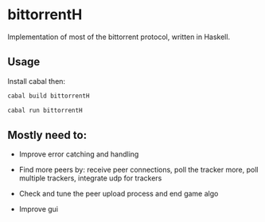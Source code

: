 # bittorrentH

Implementation of most of the bittorrent protocol, written in Haskell.

## Usage
Install cabal then:
```bash
cabal build bittorrentH
```
```bash
cabal run bittorrentH
```
## Mostly need to:

- Improve error catching and handling

- Find more peers by: receive peer connections, poll the tracker more, poll multiple trackers, integrate udp for trackers

- Check and tune the peer upload process and end game algo

- Improve gui
  

  
